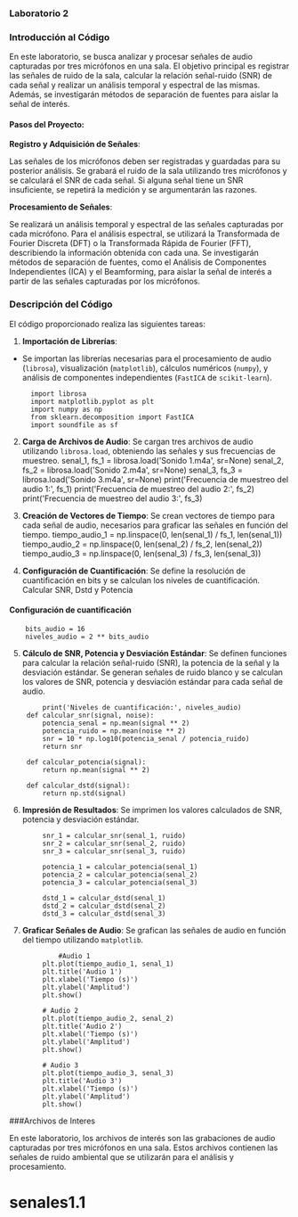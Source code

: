 ### Laboratorio 2

### Introducción al Código

En este laboratorio, se busca analizar y procesar señales de audio capturadas por tres micrófonos en una sala. El objetivo principal es registrar las señales de ruido de la sala, calcular la relación señal-ruido (SNR) de cada señal y realizar un análisis temporal y espectral de las mismas. Además, se investigarán métodos de separación de fuentes para aislar la señal de interés.

#### Pasos del Proyecto:

**Registro y Adquisición de Señales**:

   Las señales de los micrófonos deben ser registradas y guardadas para su posterior análisis.
   Se grabará el ruido de la sala utilizando tres micrófonos y se calculará el SNR de cada señal. Si alguna señal tiene un SNR insuficiente, se repetirá la medición y se argumentarán las razones.

**Procesamiento de Señales**:

   Se realizará un análisis temporal y espectral de las señales capturadas por cada micrófono. Para el análisis espectral, se utilizará la Transformada de Fourier Discreta (DFT) o la Transformada Rápida de Fourier (FFT), describiendo la información obtenida con cada una.
   Se investigarán métodos de separación de fuentes, como el Análisis de Componentes Independientes (ICA) y el Beamforming, para aislar la señal de interés a partir de las señales capturadas por los micrófonos.

### Descripción del Código

El código proporcionado realiza las siguientes tareas:

1. **Importación de Librerías**:

- Se importan las librerías necesarias para el procesamiento de audio (`librosa`), visualización (`matplotlib`), cálculos numéricos (`numpy`), y análisis de componentes independientes (`FastICA` de `scikit-learn`).

	

		import librosa
		import matplotlib.pyplot as plt
		import numpy as np
		from sklearn.decomposition import FastICA
		import soundfile as sf

2. **Carga de Archivos de Audio**:
    Se cargan tres archivos de audio utilizando `librosa.load`, obteniendo las señales y sus frecuencias de muestreo.
		senal_1, fs_1 = librosa.load('Sonido 1.m4a', sr=None)
		senal_2, fs_2 = librosa.load('Sonido 2.m4a', sr=None)
		senal_3, fs_3 = librosa.load('Sonido 3.m4a', sr=None)
		print('Frecuencia de muestreo del audio 1:', fs_1)
		print('Frecuencia de muestreo del audio 2:', fs_2)
print('Frecuencia de muestreo del audio 3:', fs_3)

3. **Creación de Vectores de Tiempo**:
    Se crean vectores de tiempo para cada señal de audio, necesarios para graficar las señales en función del tiempo.
		tiempo_audio_1 = np.linspace(0, len(senal_1) / fs_1, len(senal_1))
		tiempo_audio_2 = np.linspace(0, len(senal_2) / fs_2, len(senal_2))
		tiempo_audio_3 = np.linspace(0, len(senal_3) / fs_3, len(senal_3))


4. **Configuración de Cuantificación**:
    Se define la resolución de cuantificación en bits y se calculan los niveles de cuantificación.
	 Calcular SNR, Dstd y Potencia
#### Configuración de cuantificación
		bits_audio = 16
		niveles_audio = 2 ** bits_audio

5. **Cálculo de SNR, Potencia y Desviación Estándar**:
     Se definen funciones para calcular la relación señal-ruido (SNR), la potencia de la señal y la desviación estándar.
     Se generan señales de ruido blanco y se calculan los valores de SNR, potencia y desviación estándar para cada señal de audio.

			print('Niveles de cuantificación:', niveles_audio)
		def calcular_snr(signal, noise):
			potencia_senal = np.mean(signal ** 2)
			potencia_ruido = np.mean(noise ** 2)
			snr = 10 * np.log10(potencia_senal / potencia_ruido)
			return snr

		def calcular_potencia(signal):
			return np.mean(signal ** 2)

		def calcular_dstd(signal):
			return np.std(signal)

6. **Impresión de Resultados**:
    Se imprimen los valores calculados de SNR, potencia y desviación estándar.

			snr_1 = calcular_snr(senal_1, ruido)
			snr_2 = calcular_snr(senal_2, ruido)
			snr_3 = calcular_snr(senal_3, ruido)

			potencia_1 = calcular_potencia(senal_1)
			potencia_2 = calcular_potencia(senal_2)
			potencia_3 = calcular_potencia(senal_3)

			dstd_1 = calcular_dstd(senal_1)
			dstd_2 = calcular_dstd(senal_2)
			dstd_3 = calcular_dstd(senal_3)
7. **Graficar Señales de Audio**:
    Se grafican las señales de audio en función del tiempo utilizando `matplotlib`.
  
  				#Audio 1
			plt.plot(tiempo_audio_1, senal_1)
			plt.title('Audio 1')
			plt.xlabel('Tiempo (s)')
			plt.ylabel('Amplitud')
			plt.show()

			# Audio 2
			plt.plot(tiempo_audio_2, senal_2)
			plt.title('Audio 2')
			plt.xlabel('Tiempo (s)')
			plt.ylabel('Amplitud')
			plt.show()

			# Audio 3
			plt.plot(tiempo_audio_3, senal_3)
			plt.title('Audio 3')
			plt.xlabel('Tiempo (s)')
			plt.ylabel('Amplitud')
			plt.show()

###Archivos de Interes

En este laboratorio, los archivos de interés son las grabaciones de audio capturadas por tres micrófonos en una sala. Estos archivos contienen las señales de ruido ambiental que se utilizarán para el análisis y procesamiento.



# senales1.1
